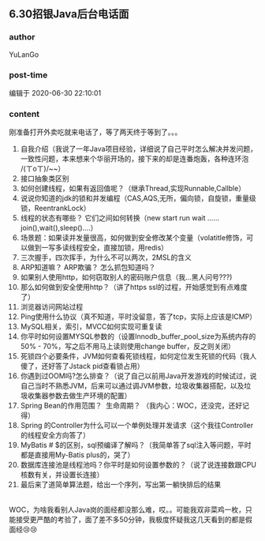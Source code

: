 ## 6.30招银Java后台电话面
### author 
YuLanGo
### post-time 

编辑于  2020-06-30 22:10:01
### content 
<div class="post-topic-des nc-post-content">
 <div>
  刚准备打开外卖吃就来电话了，等了两天终于等到了。。。
 </div>
 <div>
  <ol>
   <li>
    自我介绍（我说了一年Java项目经验，详细说了自己平时怎么解决并发问题，一致性问题，本来想来个华丽开场的，接下来的却是连番炮轰，各种连环泡 /(ㄒoㄒ)/~~）
   </li>
   <li>
    接口抽象类区别
   </li>
   <li>
    如何创建线程，如果有返回值呢？（继承Thread,实现Runnable,Callble）
   </li>
   <li>
    <span>
    </span>
    说说你知道的jdk的锁和并发编程（CAS,AQS,无所，偏向锁，自旋锁，重量级锁，ReentrankLock）
   </li>
   <li>
    线程的状态有哪些？ 它们之间如何转换（new start run wait ...... join(),wait(),sleep()....）
   </li>
   <li>
    场景题：如果读并发量很高，如何做到安全修改某个变量（volatitle修饰，可以做到一写多读线程安全，直接加锁，用redis）
   </li>
   <li>
    三次握手，四次挥手，为什么不可以两次，2MSL的含义
   </li>
   <li>
    ARP知道嘛？ ARP欺骗？ 怎么抓包知道吗？
   </li>
   <li>
    如果别人使用http，如何窃取别人的密码账户信息（我...黑人问号???)
   </li>
   <li>
    那么如何做到安全使用http？（讲了https ssl的过程，开始感觉到有点难度了）
   </li>
   <li>
    浏览器访问网站过程
   </li>
   <li>
    Ping使用什么协议（真不知道，平时没留意，答了tcp，实际上应该是ICMP）
   </li>
   <li>
    MySQL相关，索引，MVCC如何实现可重复读
   </li>
   <li>
    你平时如何设置MYSQL参数的（设置Innodb_buffer_pool_size为系统内存的50% - 70%，写之后不用马上读则使用change buffer，反之则关闭）
   </li>
   <li>
    死锁四个必要条件，JVM如何查看死锁线程，如何定位发生死锁的代码（我人傻了，还好答了Jstack pid查看锁占用）
   </li>
   <li>
    你遇到过OOM吗?怎么排查？（说了自己以前用Java开发游戏的时候试过，说自己当时不熟悉JVM，后来可以通过调JVM参数，垃圾收集器搭配，以及垃圾收集器参数去做生产环境的配置）
   </li>
   <li>
    Spring Bean的作用范围？  生命周期？ （我内心：WOC，还没完，还好记得）
    <br/>
   </li>
   <li>
    Spring 的Controller为什么可以一个单例处理并发请求（这个我往Controller的线程安全方向答了）
   </li>
   <li>
    MyBatis # $的区别，sql预编译了解吗？（我简单答了sql注入等问题，平时都是直接用My-Batis plus的，哭了）
   </li>
   <li>
    数据库连接池是线程池吗？你平时是如何设置参数的？（说了说连接数跟CPU核数有关，并设置长连接）
   </li>
   <li>
    最后来了道简单算法题，给出一个序列，写出第一躺快排后的结果
   </li>
  </ol>
  <div>
   <br/>
  </div>
 </div>
 <div>
  WOC，为啥我看别人Java岗的面经都没那么难，哎。。可能我双非菜鸡一枚，只能接受更严酷的考验了，面了差不多50分钟，我极度怀疑我这几天看到的都是假面经😢😢
 </div>
</div>
